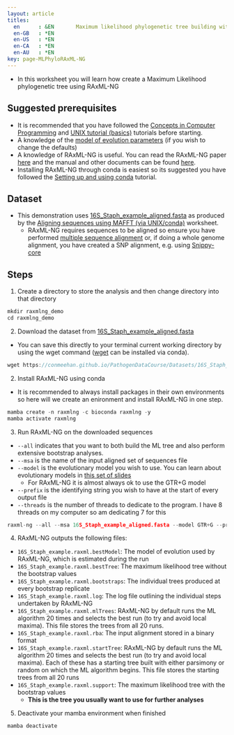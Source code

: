 ```yaml
---
layout: article
titles:
  en      : &EN       Maximum likelihood phylogenetic tree building with RAxML-ng (via UNIX/conda)
  en-GB   : *EN
  en-US   : *EN
  en-CA   : *EN
  en-AU   : *EN
key: page-MLPhyloRAxML-NG
---
```


*	In this worksheet you will learn how create a Maximum Likelihood phylogenetic tree using RAxML-NG

## Suggested prerequisites
* It is recommended that you have followed the [Concepts in Computer Programming](https://conmeehan.github.io/PathogenDataCourse/ConceptsInComputerProgramming) and [UNIX tutorial (basics)](https://conmeehan.github.io/UNIXtutorial) tutorials before starting.
* A knowledge of the [model of evolution parameters](https://conmeehan.github.io/PathogenDataCourse/SlideSets/ModelsOfEvolution.pptx) (if you wish to change the defaults)
* A knowledge of RAxML-NG is useful. You can read the RAxML-NG paper [here](https://academic.oup.com/bioinformatics/article/35/21/4453/5487384) and the manual and other documents can be found [here](https://github.com/amkozlov/raxml-ng/). 
* Installing RAxML-NG through conda is easiest so its suggested you have followed the [Setting up and using conda](https://conmeehan.github.io/PathogenDataCourse/CondaInstallAndUse) tutorial.



## Dataset
*	This demonstration uses [16S_Staph_example_aligned.fasta](https://conmeehan.github.io/PathogenDataCourse/Datasets/16S_Staph_example_aligned.fasta) as produced by the [Aligning sequences using MAFFT (via UNIX/conda)](https://conmeehan.github.io/PathogenDataCourse/Worksheets/AligningSequences_MafftUNIX) worksheet.
	* RAxML-NG requires sequences to be aligned so ensure you have performed [multiple sequence alignment](https://conmeehan.github.io/PathogenDataCourse/Worksheets/AligningSequences_Mafft_UNIX) or, if doing a whole genome alignment, you have created a SNP alignment, e.g. using [Snippy-core](https://github.com/tseemann/snippy#core-snp-phylogeny)

## Steps
1. Create a directory to store the analysis and then change directory into that directory
```c
mkdir raxmlng_demo
cd raxmlng_demo
```

2. Download the dataset from [16S_Staph_example_aligned.fasta](https://conmeehan.github.io/PathogenDataCourse/Datasets/16S_Staph_example_aligned.fasta)
* You can save this directly to your terminal current working directory by using the wget command ([wget](https://anaconda.org/anaconda/wget) can be installed via conda).

```c
wget https://conmeehan.github.io/PathogenDataCourse/Datasets/16S_Staph_example_aligned.fasta
```


2. Install RAxML-NG using conda
  * It is recommended to always install packages in their own environments so here will we create an enironment and install RAxML-NG in one step. 
```c
mamba create -n raxmlng -c bioconda raxmlng -y
mamba activate raxmlng
```

3. Run RAxML-NG on the downloaded sequences

* `--all` indicates that you want to both build the ML tree and also perform extensive bootstrap analyses. 
* `--msa` is the name of the input aligned set of sequences file
* `--model` is the evolutionary model you wish to use. You can learn about evolutionary models in [this set of slides](https://conmeehan.github.io/PathogenDataCourse//SlideSets/ModelsOfEvolution.pptx)
	* For RAxML-NG it is almost always ok to use the GTR+G model
*  `--prefix` is the identifying string you wish to have at the start of every output file
*	`--threads` is the number of threads to dedicate to the program. I have 8 threads on my computer so am dedicating 7 for this
```c
raxml-ng --all --msa 16S_Staph_example_aligned.fasta --model GTR+G --prefix 16S_Staph_example --threads 7
```

4. RAxML-NG outputs the following files:
* `16S_Staph_example.raxml.bestModel`: The model of evolution used by RAxML-NG, which is estimated during the run
* `16S_Staph_example.raxml.bestTree`: The maximum likelihood tree without the bootstrap values
* `16S_Staph_example.raxml.bootstraps`: The individual trees produced at every bootstrap replicate
* `16S_Staph_example.raxml.log`: The log file outlining the individual steps undertaken by RAxML-NG
* `16S_Staph_example.raxml.mlTrees`: RAxML-NG by default runs the ML algorithm 20 times and selects the best run (to try and avoid local maxima). This file stores the trees from all 20 runs.
* `16S_Staph_example.raxml.rba`: The input alignment stored in a binary format
* `16S_Staph_example.raxml.startTree`: RAxML-NG by default runs the ML algorithm 20 times and selects the best run (to try and avoid local maxima). Each of these has a starting tree built with either parsimony or random on which the ML algorithm begins. This file stores the starting trees from all 20 runs
* `16S_Staph_example.raxml.support`: The maximum likelihood tree with the bootstrap values
	* **This is the tree you usually want to use for further analyses**

5. Deactivate your mamba environment when finished
```c
mamba deactivate
```